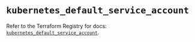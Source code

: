 # `kubernetes_default_service_account`

Refer to the Terraform Registry for docs: [`kubernetes_default_service_account`](https://registry.terraform.io/providers/hashicorp/kubernetes/2.38.0/docs/resources/default_service_account).
